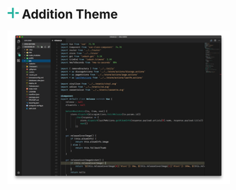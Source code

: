 # ![](https://github.com/fBosch/vscode-addition-theme/blob/master/small-icon.png?raw=true) Addition Theme

![](https://github.com/fBosch/vscode-addition-theme/blob/master/screen.png?raw=true)